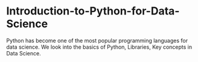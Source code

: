 # Introduction-to-Python-for-Data-Science
Python has become one of the most popular programming languages for data science. We look into the basics of Python, Libraries, Key concepts in Data Science.

